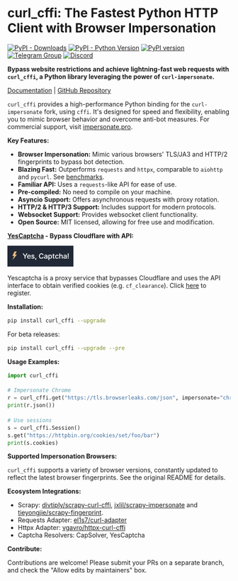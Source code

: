 # curl_cffi: The Fastest Python HTTP Client with Browser Impersonation

[![PyPI - Downloads](https://img.shields.io/pypi/dm/curl-cffi)](https://pypi.org/project/curl-cffi/)
[![PyPI - Python Version](https://img.shields.io/pypi/pyversions/curl_cffi)](https://pypi.org/project/curl-cffi/)
[![PyPI version](https://badge.fury.io/py/curl-cffi.svg)](https://badge.fury.io/py/curl-cffi)
[![Telegram Group](https://img.shields.io/badge/Telegram%20Group-join-blue?logo=telegram)](https://t.me/+lL9n33eZp480MGM1)
[![Discord](https://img.shields.io/badge/Discord-join-purple?logo=blue)](https://discord.gg/kJqMHHgdn2)

**Bypass website restrictions and achieve lightning-fast web requests with `curl_cffi`, a Python library leveraging the power of `curl-impersonate`.**

[Documentation](https://curl-cffi.readthedocs.io) | [GitHub Repository](https://github.com/lexiforest/curl_cffi)

`curl_cffi` provides a high-performance Python binding for the `curl-impersonate` fork, using `cffi`.  It's designed for speed and flexibility, enabling you to mimic browser behavior and overcome anti-bot measures.  For commercial support, visit [impersonate.pro](https://impersonate.pro).

**Key Features:**

*   **Browser Impersonation:** Mimic various browsers' TLS/JA3 and HTTP/2 fingerprints to bypass bot detection.
*   **Blazing Fast:** Outperforms `requests` and `httpx`, comparable to `aiohttp` and `pycurl`. See [benchmarks](https://github.com/lexiforest/curl_cffi/tree/main/benchmark).
*   **Familiar API:** Uses a `requests`-like API for ease of use.
*   **Pre-compiled:**  No need to compile on your machine.
*   **Asyncio Support:**  Offers asynchronous requests with proxy rotation.
*   **HTTP/2 & HTTP/3 Support:** Includes support for modern protocols.
*   **Websocket Support:** Provides websocket client functionality.
*   **Open Source:**  MIT licensed, allowing for free use and modification.

**[YesCaptcha](https://yescaptcha.com/i/stfnIO) - Bypass Cloudflare with API:**

[<img src="https://raw.githubusercontent.com/lexiforest/curl_cffi/main/assets/yescaptcha.png" alt="Yes Captcha!" height="47" width="149">](https://yescaptcha.com/i/stfnIO)

Yescaptcha is a proxy service that bypasses Cloudflare and uses the API interface to obtain verified cookies (e.g. `cf_clearance`). Click [here](https://yescaptcha.com/i/stfnIO) to register.

**Installation:**

```bash
pip install curl_cffi --upgrade
```

For beta releases:

```bash
pip install curl_cffi --upgrade --pre
```

**Usage Examples:**

```python
import curl_cffi

# Impersonate Chrome
r = curl_cffi.get("https://tls.browserleaks.com/json", impersonate="chrome")
print(r.json())

# Use sessions
s = curl_cffi.Session()
s.get("https://httpbin.org/cookies/set/foo/bar")
print(s.cookies)
```

**Supported Impersonation Browsers:**

`curl_cffi` supports a variety of browser versions, constantly updated to reflect the latest browser fingerprints.  See the original README for details.

**Ecosystem Integrations:**

*   Scrapy: [divtiply/scrapy-curl-cffi](https://github.com/divtiply/scrapy-curl-cffi), [jxlil/scrapy-impersonate](https://github.com/jxlil/scrapy-impersonate) and [tieyongjie/scrapy-fingerprint](https://github.com/tieyongjie/scrapy-fingerprint).
*   Requests Adapter: [el1s7/curl-adapter](https://github.com/el1s7/curl-adapter)
*   Httpx Adapter: [vgavro/httpx-curl-cffi](https://github.com/vgavro/httpx-curl-cffi)
*   Captcha Resolvers: CapSolver, YesCaptcha

**Contribute:**

Contributions are welcome! Please submit your PRs on a separate branch, and check the "Allow edits by maintainers" box.
